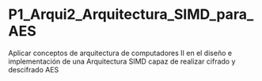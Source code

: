 # P1_Arqui2_Arquitectura_SIMD_para_AES
Aplicar conceptos de arquitectura de computadores II en el diseño e implementación de una Arquitectura SIMD capaz de realizar cifrado y descifrado AES
